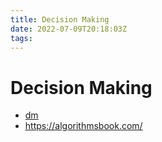 ```yaml
---
title: Decision Making
date: 2022-07-09T20:18:03Z
tags:
---
```


# Decision Making

* [dm](dm.pdf)
* https://algorithmsbook.com/